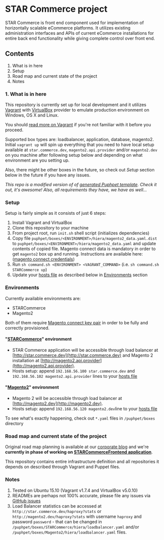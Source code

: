 # STAR Commerce project
STAR Commerce is front end component used for implementation of horizontally scalable eCommerce platforms. It utilizes
existing administration interfaces and APIs of current eCommerce installations for entire back end functionality while
giving complete control over front end.

## Contents
  1. What is in here
  2. Setup
  3. Road map and current state of the project
  4. Notes

### 1. What is in here
This repository is currently set up for local development and it utilizes [Vagrant](https://www.vagrantup.com/) with 
[VirtualBox](https://www.virtualbox.org/) provider to emulate production environment on Windows, OS X and Linux.

You should [read more on Vagrant](https://docs.vagrantup.com/v2/why-vagrant/index.html) if you're not familiar with it
before you proceed.

Supported box types are: loadbalancer, application, database, magento2. Initial `vagrant up` will spin up 
everything that you need to have local setup available at `star.commerce.dev`, `magento2.api.provider` and/or 
`magento2.dev` on you machine after following setup below and depending on what environment are you setting up.

Also, there might be other boxes in the future, so check out *Setup* section below in the future if you have any issues.

*This repo is a modified version of of [generated Puphpet template](https://puphpet.com/). Check it out, it's awesome!
Also, all requirements they have, we have as well...*

### Setup
Setup is fairly simple as it consists of just 6 steps:

  1. Install Vagrant and VirtualBox
  2. Clone this repository to your machine 
  3. From project root, run `init.sh` shell script (initializes dependencies)
  4. Copy file `puphpet/boxes/<ENVIRONMENT>/hiera/magento2_data.yaml.dist` to `puphpet/boxes/<ENVIRONMENT>/hiera/magento2_data.yaml` and update 
  contents of copied file. Magento connect data is mandatory in order to get `magento2` box up and running. Instructions 
  are available here: 
  ([magento connect credentials](https://www.magentocommerce.com/magento-connect/customerdata/secureKeys/list/))
  5. Run `sh command.sh <ENVIRONMENT> <VAGRANT_COMMAND>` (i.e. `sh command.sh STARCommerce up`)
  6. Update your [hosts file](https://en.wikipedia.org/wiki/Hosts_(file)#Location_in_the_file_system) as described below
  in [Environments](README.md#environments) section
  
### Environments
Currently available environments are:
  - STARCommerce
  - Magento2
  
Both of them require 
[Magento connect key pair]((https://www.magentocommerce.com/magento-connect/customerdata/secureKeys/list/)) in order to 
be fully and correctly provisioned. 

#### "[STARCommerce](https://github.com/the-shop/STARCommerceBoxes)" environment
  - STAR Commerce application will be accessible through load balancer at
[http://star.commerce.dev](http://star.commerce.dev) and Magento 2 installation at 
[http://magento2.api.provider](http://magento2.api.provider).
  - Hosts setup: append `192.168.56.100 star.commerce.dev` and `192.168.56.102 magento2.api.provider` lines to your 
[hosts file](https://en.wikipedia.org/wiki/Hosts_(file)#Location_in_the_file_system)

#### "[Magento2](https://github.com/the-shop/Magento2Boxes)" environment
  - Magento 2 will be accessible through load balancer at
[http://magento2.dev](http://magento2.dev).
  - Hosts setup: append `192.168.56.120 magento2.dev`line to your 
[hosts file](https://en.wikipedia.org/wiki/Hosts_(file)#Location_in_the_file_system)

To see what's exactly happening, check out `*.yaml` files in `/puphpet/boxes` directory

### Road map and current state of the project
Original road map planning is available at our [corporate blog](http://the-shop.io/star-commerce-roadmap/) and we're 
**currently in phase of working on 
[STARCommerceFrontend application](https://github.com/the-shop/STARCommerceFrontend)**.

This repository contains entire infrastructure definition and all repositories it depends on described through Vagrant 
and Puppet files.

### Notes
  1. Tested on Ubuntu 15.10 (Vagrant v1.7.4 and VirtualBox v5.0.10)
  2. READMEs are perhaps not 100% accurate, please file any issues via 
  [GitHub issues](https://github.com/the-shop/STARCommerceFrontend/issues)
  3. Load Balancer statistics can be accessed at `http://star.commerce.dev/haproxy?stats` or 
  `http://magento2.dev/haproxy?stats` with username `haproxy` and password `password` - that can be changed in
   `/puphpet/boxes/STARCommerce/hiera/loadbalancer.yaml` and/or `/puphpet/boxes/Magento2/hiera/loadbalancer.yaml` files.